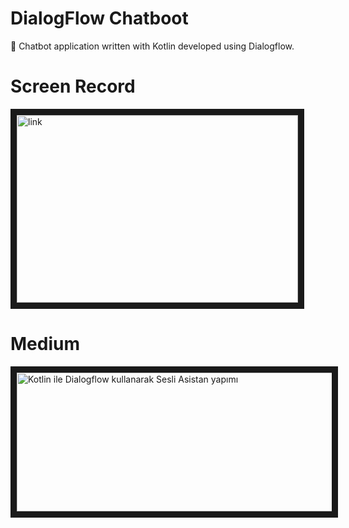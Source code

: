 # DialogFlow Chatboot

💬 Chatbot application written with Kotlin developed using Dialogflow.


# Screen Record

<a href="http://www.youtube.com/watch?feature=player_embedded&v=SkkNB5XDq8I
" target="_blank"><img src="http://img.youtube.com/vi/SkkNB5XDq8I/0.jpg" 
alt="link" width="450" height="300" border="10" /></a>

# Medium 

<a href="https://medium.com/@fevziomurtekin/kotlin-ile-dialogflow-kullanarak-sesli-asistan-yap%C4%B1m%C4%B1-205ef81e78d0?_branch_match_id=580614660615400010" target="_blank"><img src="https://cdn-images-1.medium.com/max/720/1*HDxwPlSqkUnpCef4sUk4zg.png" 
alt="Kotlin ile Dialogflow kullanarak Sesli Asistan yapımı" width="575" height="222" border="10" /></a>
